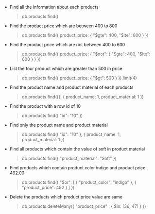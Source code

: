 * Find all the information about each products

  > db.products.find()



* Find the product price which are between 400 to 800

  > db.products.find({
    product_price: {
      "$gte": 400,
      "$lte": 800
    }
  })



* Find the product price which are not between 400 to 600

  > db.products.find({
    product_price: {
      "$not": {
        "$gte": 400,
        "$lte": 600
      }
    }
  })



* List the four product which are greater than 500 in price

  > db.products.find({
    product_price: {
      "$gt": 500
    }
  }).limit(4) 



* Find the product name and product material of each products

  > db.products.find({},
  {
    product_name: 1,
    product_material: 1
  })



* Find the product with a row id of 10

  > db.products.find({
    "id": "10"
  })



* Find only the product name and product material

  > db.products.find({
    "id": "10"
  },
  {
    product_name: 1,
    product_material: 1
  })



* Find all products which contain the value of soft in product material

  > db.products.find({
    "product_material": "Soft"
  })

 
 
* Find products which contain product color indigo  and product price 492.00

  > db.products.find({
    "$or": [
      {
        "product_color": "indigo"
      },
      {
        "product_price": 492
      }
    ]
  })



* Delete the products which product price value are same

  > db.products.deleteMany({
    "product_price" : {
    $in: [36, 47]
    }
  })
